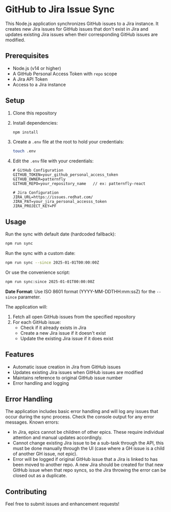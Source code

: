 # GitHub to Jira Issue Sync

This Node.js application synchronizes GitHub issues to a Jira instance. It creates new Jira issues for GitHub issues that don't exist in Jira and updates existing Jira issues when their corresponding GitHub issues are modified.

## Prerequisites

- Node.js (v14 or higher)
- A GitHub Personal Access Token with `repo` scope
- A Jira API Token
- Access to a Jira instance

## Setup

1. Clone this repository
2. Install dependencies:
   ```bash
   npm install
   ```
3. Create a `.env` file at the root to hold your credentials:
   ```bash
   touch .env
   ```

4. Edit the `.env` file with your credentials:
   ```
   # GitHub Configuration
   GITHUB_TOKEN=your_github_personal_access_token
   GITHUB_OWNER=patternfly
   GITHUB_REPO=your_repository_name   // ex: patternfly-react

   # Jira Configuration
   JIRA_URL=https://issues.redhat.com/
   JIRA_PAT=your_jira_personal_accesss_token
   JIRA_PROJECT_KEY=PF
   ```

## Usage

Run the sync with default date (hardcoded fallback):
```bash
npm run sync
```

Run the sync with a custom date:
```bash
npm run sync --since 2025-01-01T00:00:00Z
```

Or use the convenience script:
```bash
npm run sync:since 2025-01-01T00:00:00Z
```

**Date Format**: Use ISO 8601 format (YYYY-MM-DDTHH:mm:ssZ) for the `--since` parameter.

The application will:
1. Fetch all open GitHub issues from the specified repository
2. For each GitHub issue:
   - Check if it already exists in Jira
   - Create a new Jira issue if it doesn't exist
   - Update the existing Jira issue if it does exist

## Features

- Automatic issue creation in Jira from GitHub issues
- Updates existing Jira issues when GitHub issues are modified
- Maintains reference to original GitHub issue number
- Error handling and logging

## Error Handling

The application includes basic error handling and will log any issues that occur during the sync process. Check the console output for any error messages.
Known errors:
- In Jira, epics cannot be children of other epics.  These require individual attention and manual updates accordingly.
- Cannot change existing Jira issue to be a sub-task through the API, this must be done manually through the UI (case where a GH issue is a child of another GH issue, not epic).
- Error will be logged if original GitHub issue that a Jira is linked to has been moved to another repo.  A new Jira should be created for that new GitHub issue when that repo syncs, so the Jira throwing the error can be closed out as a duplicate.

## Contributing

Feel free to submit issues and enhancement requests! 
